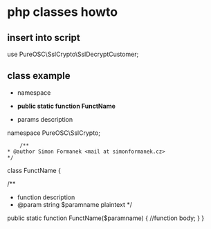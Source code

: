 # php classes howto

## insert into script
  use PureOSC\SslCrypto\SslDecryptCustomer;
  
## class example 
* namespace
* **public static function FunctName**
* params description

   <?php
   
namespace PureOSC\SslCrypto;
   
		/**
    * @author Simon Formanek <mail at simonformanek.cz>
    */
   
   class FunctName {
   
  /**
   * function description
   * @param string $paramname plaintext
   */
   
   public static function FunctName($paramname) {
   //function body;
   }
}